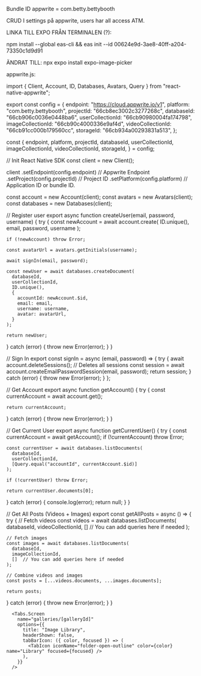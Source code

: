 Bundle ID appwrite = com.betty.bettybooth


CRUD I settings på appwrite, users har all access ATM.


LINKA TILL EXPO FRÅN TERMINALEN (?):

npm install --global eas-cli && eas init --id 00624e9d-3ae8-40ff-a204-73350c1d9d91

<!-- npm install expo-document-picker (för uppladdning) -->
ÄNDRAT TILL: npx expo install expo-image-picker

appwrite.js:


import { Client, Account, ID, Databases, Avatars, Query } from "react-native-appwrite";

export const config = {
  endpoint: "https://cloud.appwrite.io/v1",
  platform: "com.betty.bettybooth",
  projectId: "66cb8ec3002c3277268c",
  databaseId: "66cb906c0036e0448ba6",
  userCollectionId: "66cb90980004fa174798",
  imageCollectionId: "66cb90c4000336e9af4d",
  videoCollectionId: "66cb91cc000b179560cc",
  storageId: "66cb934a00293831a513",
};

const {
endpoint,
platform,
projectId,
databaseId,
userCollectionId,
imageCollectionId,
videoCollectionId,
storageId,
} = config;

// Init React Native SDK
const client = new Client();

client
  .setEndpoint(config.endpoint) // Appwrite Endpoint
  .setProject(config.projectId) // Project ID
  .setPlatform(config.platform) // Application ID or bundle ID.

const account = new Account(client);
const avatars = new Avatars(client);
const databases = new Databases(client);

// Register user
export async function createUser(email, password, username) {
  try {
    const newAccount = await account.create(
      ID.unique(),
      email,
      password,
      username
    );

    if (!newAccount) throw Error;

    const avatarUrl = avatars.getInitials(username);

    await signIn(email, password);

    const newUser = await databases.createDocument(
      databaseId,
      userCollectionId,
      ID.unique(),
      {
        accountId: newAccount.$id,
        email: email,
        username: username,
        avatar: avatarUrl,
      }
    );

    return newUser;
  } catch (error) {
    throw new Error(error);
  }
}

// Sign In
export const signIn = async (email, password) => {
  try {
await account.deleteSessions();  // Deletes all sessions
    const session = await account.createEmailPasswordSession(email, password);
    return session;
  } catch (error) {
    throw new Error(error);
  }
};

// Get Account
export async function getAccount() {
  try {
    const currentAccount = await account.get();

    return currentAccount;
  } catch (error) {
    throw new Error(error);
  }
}


// Get Current User
export async function getCurrentUser() {
  try {
    const currentAccount = await getAccount();
    if (!currentAccount) throw Error;

    const currentUser = await databases.listDocuments(
      databaseId,
      userCollectionId,
      [Query.equal("accountId", currentAccount.$id)]
    );

    if (!currentUser) throw Error;

    return currentUser.documents[0];
  } catch (error) {
    console.log(error);
    return null;
  }
}



// Get All Posts (Videos + Images)
export const getAllPosts = async () => {
  try {
    // Fetch videos
    const videos = await databases.listDocuments(
      databaseId,
      videoCollectionId,
      []  // You can add queries here if needed
    );
    
    // Fetch images
    const images = await databases.listDocuments(
      databaseId,
      imageCollectionId,
      []  // You can add queries here if needed
    );

    // Combine videos and images
    const posts = [...videos.documents, ...images.documents];

    return posts;
  } catch (error) {
    throw new Error(error);
  }
}



      <Tabs.Screen
        name="galleries/[galleryId]"
        options={{
          title: "Image Library",
          headerShown: false,
          tabBarIcon: ({ color, focused }) => (
            <TabIcon iconName="folder-open-outline" color={color} name="Library" focused={focused} />
          ),
        }}
      />